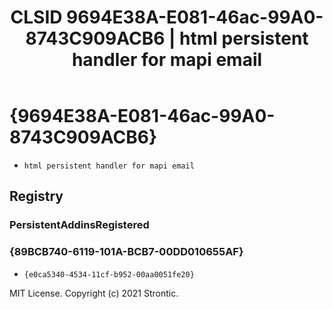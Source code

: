 ﻿---
title: "CLSID 9694E38A-E081-46ac-99A0-8743C909ACB6 | html persistent handler for mapi email"
excerpt: What is COM-Object CLSID 9694E38A-E081-46ac-99A0-8743C909ACB6?
---

# {9694E38A-E081-46ac-99A0-8743C909ACB6}

* `html persistent handler for mapi email`

## Registry


### PersistentAddinsRegistered


### {89BCB740-6119-101A-BCB7-00DD010655AF}

* `{e0ca5340-4534-11cf-b952-00aa0051fe20}`

MIT License. Copyright (c) 2021 Strontic.


